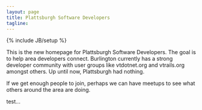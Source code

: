 ```yaml
---
layout: page
title: Plattsburgh Software Developers
tagline:
---
```

{% include JB/setup %}

This is the new homepage for Plattsburgh Software Developers.  The goal is to help area developers connect.  Burlington currently has a strong developer community with user groups like vtdotnet.org and vtrails.org amongst others.  Up until now, Plattsburgh had nothing.

If we get enough people to join, perhaps we can have meetups to see what others around the area are doing.

test...
 


